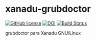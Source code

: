 # xanadu-grubdoctor

[![GitHub license](https://sinfallas.files.wordpress.com/2016/02/gpl.png)](https://github.com/xanadu-linux/xanadu-grubdoctor/blob/master/LICENSE)
[![DOI](https://zenodo.org/badge/4102/xanadu-linux/xanadu-grubdoctor.svg)](https://zenodo.org/badge/latestdoi/4102/xanadu-linux/xanadu-grubdoctor)
[![Build Status](https://travis-ci.org/xanadu-linux/xanadu-grubdoctor.svg?branch=master)](https://travis-ci.org/xanadu-linux/xanadu-grubdoctor)

grubdoctor para Xanadu GNU/Linux
